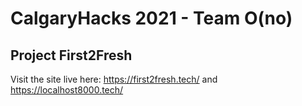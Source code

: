 # CalgaryHacks 2021 - Team O(no)

## Project First2Fresh

Visit the site live here: https://first2fresh.tech/ and https://localhost8000.tech/
